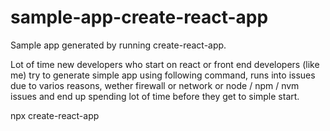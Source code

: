 # sample-app-create-react-app
Sample app generated by running create-react-app.

Lot of time new developers who start on react or front end developers (like me) try to generate simple app using following command, runs into issues due to varios reasons, wether firewall or network or node / npm / nvm issues and end up spending lot of time before they get to simple start.

npx create-react-app <anyname>

